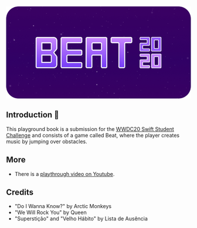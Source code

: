 ![BeatBanner](Banner.png) 

## Introduction 👋
This playground book is a submission for the [WWDC20 Swift Student Challenge](https://developer.apple.com/wwdc20/swift-student-challenge/) and consists of a game called Beat, where the player creates music by jumping over obstacles.

## More
- There is a [playthrough video on Youtube](https://youtu.be/ayVB08sXtZY).

## Credits
- "Do I Wanna Know?" by Arctic Monkeys
- "We Will Rock You" by Queen
- "Superstição" and "Velho Hábito" by Lista de Ausência
